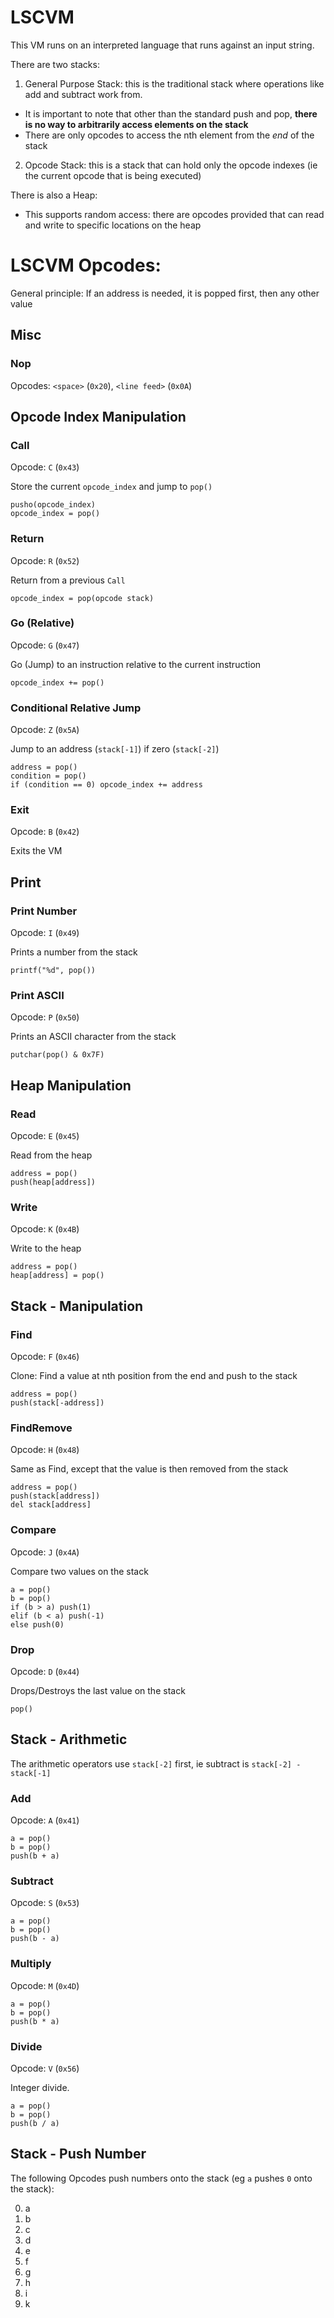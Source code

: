 # LSCVM

This VM runs on an interpreted language that runs against an input string.

There are two stacks:
1. General Purpose Stack: this is the traditional stack where operations like add and subtract work from.
  * It is important to note that other than the standard push and pop, **there is no way to arbitrarily access elements on the stack**
  * There are only opcodes to access the nth element from the *end* of the stack
2. Opcode Stack: this is a stack that can hold only the opcode indexes (ie the current opcode that is being executed)

There is also a Heap:
* This supports random access: there are opcodes provided that can read and write to specific locations on the heap

# LSCVM Opcodes:

General principle: If an address is needed, it is popped first, then any other value

## Misc

### Nop
Opcodes: `<space>` (`0x20`), `<line feed>` (`0x0A`)

## Opcode Index Manipulation

### Call
Opcode: `C` (`0x43`)

Store the current `opcode_index` and jump to `pop()`

```
pusho(opcode_index)
opcode_index = pop()
```

### Return
Opcode: `R` (`0x52`)

Return from a previous `Call`

```
opcode_index = pop(opcode stack)
```

### Go (Relative)
Opcode: `G` (`0x47`)

Go (Jump) to an instruction relative to the current instruction

```
opcode_index += pop()
```

### Conditional Relative Jump
Opcode: `Z` (`0x5A`)

Jump to an address (`stack[-1]`) if zero (`stack[-2]`)

```
address = pop()
condition = pop()
if (condition == 0) opcode_index += address
```

### Exit
Opcode: `B` (`0x42`)

Exits the VM

## Print

### Print Number
Opcode: `I` (`0x49`)

Prints a number from the stack

```
printf("%d", pop())
```

### Print ASCII
Opcode: `P` (`0x50`)

Prints an ASCII character from the stack

```
putchar(pop() & 0x7F)
```

## Heap Manipulation

### Read
Opcode: `E` (`0x45`)

Read from the heap

```
address = pop()
push(heap[address])
```

### Write
Opcode: `K` (`0x4B`)

Write to the heap

```
address = pop()
heap[address] = pop()
```

## Stack - Manipulation

### Find
Opcode: `F` (`0x46`)

Clone: Find a value at nth position from the end and push to the stack

```
address = pop()
push(stack[-address])
```

### FindRemove
Opcode: `H` (`0x48`)

Same as Find, except that the value is then removed from the stack

```
address = pop()
push(stack[address])
del stack[address]
```

### Compare
Opcode: `J` (`0x4A`)

Compare two values on the stack

```
a = pop()
b = pop()
if (b > a) push(1)
elif (b < a) push(-1)
else push(0)
```

### Drop
Opcode: `D` (`0x44`)

Drops/Destroys the last value on the stack

```
pop()
```

## Stack - Arithmetic

The arithmetic operators use `stack[-2]` first, ie subtract is `stack[-2] - stack[-1]`

### Add
Opcode: `A` (`0x41`)

```
a = pop()
b = pop()
push(b + a)
```

### Subtract
Opcode: `S` (`0x53`)

```
a = pop()
b = pop()
push(b - a)
```

### Multiply
Opcode: `M` (`0x4D`)

```
a = pop()
b = pop()
push(b * a)
```

### Divide
Opcode: `V` (`0x56`)

Integer divide.

```
a = pop()
b = pop()
push(b / a)
```

## Stack - Push Number
The following Opcodes push numbers onto the stack (eg `a` pushes `0` onto the stack):

0. a
1. b
2. c
3. d
4. e
5. f
6. g
7. h
8. i
9. k